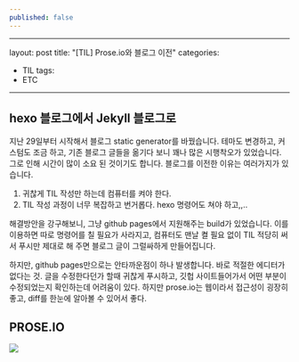 ```yaml
---
published: false
---
```


---
layout: post
title: "[TIL] Prose.io와 블로그 이전"
categories:
  - TIL
tags:
  - ETC
---
## hexo 블로그에서 Jekyll 블로그로
지난 29일부터 시작해서 블로그 static generator를 바꿨습니다. 테마도 변경하고, 커스텀도 조금 하고, 기존 블로그 글들을 옮기다 보니 꽤나 많은 시행착오가 있었습니다. 그로 인해 시간이 많이 소요 된 것이기도 합니다. 블로그를 이전한 이유는 여러가지가 있습니다.

1. 귀찮게 TIL 작성만 하는데 컴퓨터를 켜야 한다.
2. TIL 작성 과정이 너무 복잡하고 번거롭다. hexo 명령어도 쳐야 하고,,..

해결방안을 강구해보니, 그냥 github pages에서 지원해주는 build가 있었습니다.
이를 이용하면 따로 명령어를 칠 필요가 사라지고, 컴퓨터도 맨날 켤 필요 없이 TIL 적당히 써서 푸시만 제대로 해 주면 블로그 글이 그럴싸하게 만들어집니다.

하지만, github pages만으로는 안타까운점이 하나 발생합니다. 바로 적절한 에디터가 없다는 것. 글을 수정한다던가 할때 귀찮게 푸시하고, 깃헙 사이트들어가서 어떤 부분이 수정되었는지 확인하는데 어려움이 있다. 하지만 prose.io는 웹이라서 접근성이 굉장히 좋고, diff를 한눈에 알아볼 수 있어서 좋다.

## PROSE.IO
![](https://miro.medium.com/max/1000/0*gezff_WiS3JlCIfJ.jpg)
